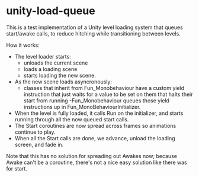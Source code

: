 # unity-load-queue

This is a test implementation of a Unity level loading system that queues start/awake calls, to reduce hitching while transitioning between levels.

How it works:
- The level loader starts:
  - unloads the current scene
  - loads a loading scene
  - starts loading the new scene.
- As the new scene loads asyncronously:
  - classes that inherit from Fun_Monobehaviour have a custom yield instruction that just waits for a value to be set on them that halts their start from running
  -Fun_Monobehaviour queues those yield instructions up in Fun_MonoBehaviourInitializer.
- When the level is fully loaded, it calls Run on the initializer, and starts running through all the now queued start calls.
- The Start coroutines are now spread across frames so animations continue to play.
- When all the Start calls are done, we advance, unload the loading screen, and fade in.

Note that this has no solution for spreading out Awakes now; because Awake can't be a coroutine, there's not a nice easy solution like there was for start.
